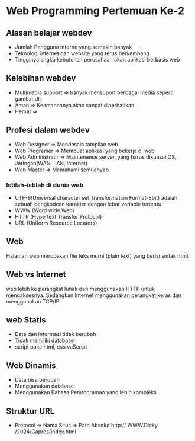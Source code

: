 # Web Programming Pertemuan Ke-2

## Alasan belajar webdev
* Jumlah Pengguna interne yang semakin banyak
* Teknologi internet dan website yang terus berkembang
* Tingginya angka kebutuhan perusahaan akan aplikasi berbasis web

## Kelebihan webdev
* Multimedia support => banyak mensuport berbagai media seperti gambar,dll.
* Aman => Keamanannya akan sangat diperhatikan
* Hemat =>

## Profesi dalam webdev
* Web Designer => Mendesain tampilan web
* Web Programer => Membuat aplikasi yang bekerja di web
* Web Administratir => Maintenance server, yang harus dikuasai OS, Jaringan(WAN, LAN, Internet)
* Web Master => Memahami semuanyab

### Istilah-istilah di dunia web
* UTF-8(Universal character set Transformation Format-8bit) adalah sebuah pengkodean karakter dengan lebar variable tertentu
* WWW (Word wide Web)
* HTTP (Hypertext Transfer Protocol)
* URL (Uniform Resource Locators)

## Web
Halaman web merupakan file teks murni (plain text) yang berisi sintak html.

## Web vs Internet
web lebih ke perangkat lunak dan menggunakan HTTP untuk mengaksesnya. Sedangkan Internet menggunakan perangkat keras dan menggunakan TCP/IP

## web Statis
* Data dan informasi tidak berubah
* Tidak memiliki database
* script pake html, css.vaScript

## Web Dinamis
* Data bisa berubah
* Menggunakan database
* Menggunakan Bahasa Pemrograman yang lebih kompleks

## Struktur URL
* Protocol   =>      Nama Situs   =>     Path Absolut
  http://            WWW.Dicky          /2024/Capres/index.html
